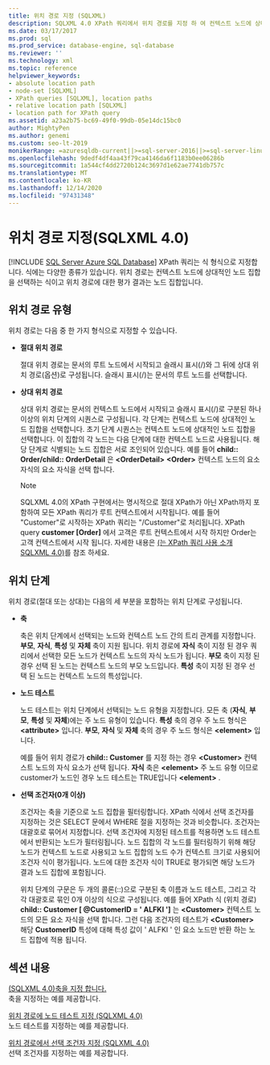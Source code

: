 ```yaml
---
title: 위치 경로 지정 (SQLXML)
description: SQLXML 4.0 XPath 쿼리에서 위치 경로를 지정 하 여 컨텍스트 노드에 상대적인 노드 집합을 선택 하 고 노드 집합을 생성 하는 방법에 대해 알아봅니다.
ms.date: 03/17/2017
ms.prod: sql
ms.prod_service: database-engine, sql-database
ms.reviewer: ''
ms.technology: xml
ms.topic: reference
helpviewer_keywords:
- absolute location path
- node-set [SQLXML]
- XPath queries [SQLXML], location paths
- relative location path [SQLXML]
- location path for XPath query
ms.assetid: a23a2b75-bc69-49f0-99db-05e14dc15bc0
author: MightyPen
ms.author: genemi
ms.custom: seo-lt-2019
monikerRange: =azuresqldb-current||>=sql-server-2016||>=sql-server-linux-2017||=azuresqldb-mi-current
ms.openlocfilehash: 9dedf4df4aa43f79ca4146da6f1183b0ee06286b
ms.sourcegitcommit: 1a544cf4dd2720b124c3697d1e62ae7741db757c
ms.translationtype: MT
ms.contentlocale: ko-KR
ms.lasthandoff: 12/14/2020
ms.locfileid: "97431348"
---
```

# <a name="specifying-a-location-path-sqlxml-40"></a>위치 경로 지정(SQLXML 4.0)
[!INCLUDE [SQL Server Azure SQL Database](../../../includes/applies-to-version/sql-asdb.md)]
  XPath 쿼리는 식 형식으로 지정합니다. 식에는 다양한 종류가 있습니다. 위치 경로는 컨텍스트 노드에 상대적인 노드 집합을 선택하는 식이고 위치 경로에 대한 평가 결과는 노드 집합입니다.  
  
## <a name="types-of-location-paths"></a>위치 경로 유형  
 위치 경로는 다음 중 한 가지 형식으로 지정할 수 있습니다.  
  
-   **절대 위치 경로**  
  
     절대 위치 경로는 문서의 루트 노드에서 시작되고 슬래시 표시(/)와 그 뒤에 상대 위치 경로(옵션)로 구성됩니다. 슬래시 표시(/)는 문서의 루트 노드를 선택합니다.  
  
-   **상대 위치 경로**  
  
     상대 위치 경로는 문서의 컨텍스트 노드에서 시작되고 슬래시 표시(/)로 구분된 하나 이상의 위치 단계의 시퀀스로 구성됩니다. 각 단계는 컨텍스트 노드에 상대적인 노드 집합을 선택합니다. 초기 단계 시퀀스는 컨텍스트 노드에 상대적인 노드 집합을 선택합니다. 이 집합의 각 노드는 다음 단계에 대한 컨텍스트 노드로 사용됩니다. 해당 단계로 식별되는 노드 집합은 서로 조인되어 있습니다. 예를 들어 **child:: Order/child:: OrderDetail** 은 **\<OrderDetail>** **\<Order>** 컨텍스트 노드의 요소 자식의 요소 자식을 선택 합니다.  
  
    > [!NOTE]  
    >  SQLXML 4.0의 XPath 구현에서는 명시적으로 절대 XPath가 아닌 XPath까지 포함하여 모든 XPath 쿼리가 루트 컨텍스트에서 시작됩니다. 예를 들어 "Customer"로 시작하는 XPath 쿼리는 "/Customer"로 처리됩니다. XPath query **customer [Order]** 에서 고객은 루트 컨텍스트에서 시작 하지만 Order는 고객 컨텍스트에서 시작 됩니다. 자세한 내용은 [&#40;는 XPath 쿼리 사용 소개 SQLXML 4.0&#41;](../../../relational-databases/sqlxml-annotated-xsd-schemas-xpath-queries/introduction-to-using-xpath-queries-sqlxml-4-0.md)를 참조 하세요.  
  
## <a name="location-steps"></a>위치 단계  
 위치 경로(절대 또는 상대)는 다음의 세 부분을 포함하는 위치 단계로 구성됩니다.  
  
-   **축**  
  
     축은 위치 단계에서 선택되는 노드와 컨텍스트 노드 간의 트리 관계를 지정합니다. **부모**, **자식**, **특성** 및 **자체** 축이 지원 됩니다. 위치 경로에 **자식** 축이 지정 된 경우 쿼리에서 선택한 모든 노드가 컨텍스트 노드의 자식 노드가 됩니다. **부모** 축이 지정 된 경우 선택 된 노드는 컨텍스트 노드의 부모 노드입니다. **특성** 축이 지정 된 경우 선택 된 노드는 컨텍스트 노드의 특성입니다.  
  
-   **노드 테스트**  
  
     노드 테스트는 위치 단계에서 선택되는 노드 유형을 지정합니다. 모든 축 (**자식**, **부모**, **특성** 및 **자체**)에는 주 노드 유형이 있습니다. **특성** 축의 경우 주 노드 형식은 **\<attribute>** 입니다. **부모**, **자식** 및 **자체** 축의 경우 주 노드 형식은 **\<element>** 입니다.  
  
     예를 들어 위치 경로가 **child:: Customer** 를 지정 하는 경우 **\<Customer>** 컨텍스트 노드의 자식 요소가 선택 됩니다. **자식** 축은 **\<element>** 주 노드 유형 이므로 customer가 노드인 경우 노드 테스트는 TRUE입니다 **\<element>** .  
  
-   **선택 조건자(0개 이상)**  
  
     조건자는 축을 기준으로 노드 집합을 필터링합니다. XPath 식에서 선택 조건자를 지정하는 것은 SELECT 문에서 WHERE 절을 지정하는 것과 비슷합니다. 조건자는 대괄호로 묶어서 지정합니다. 선택 조건자에 지정된 테스트를 적용하면 노드 테스트에서 반환되는 노드가 필터링됩니다. 노드 집합의 각 노드를 필터링하기 위해 해당 노드가 컨텍스트 노드로 사용되고 노드 집합의 노드 수가 컨텍스트 크기로 사용되어 조건자 식이 평가됩니다. 노드에 대한 조건자 식이 TRUE로 평가되면 해당 노드가 결과 노드 집합에 포함됩니다.  
  
     위치 단계의 구문은 두 개의 콜론(::)으로 구분된 축 이름과 노드 테스트, 그리고 각각 대괄호로 묶인 0개 이상의 식으로 구성됩니다. 예를 들어 XPath 식 (위치 경로) **child:: Customer [ @CustomerID = ' ALFKI ']** 는 **\<Customer>** 컨텍스트 노드의 모든 요소 자식을 선택 합니다. 그런 다음 조건자의 테스트가 **\<Customer>** 해당 **CustomerID** 특성에 대해 특성 값이 ' ALFKI ' 인 요소 노드만 반환 하는 노드 집합에 적용 됩니다.  
  
## <a name="in-this-section"></a>섹션 내용  
 [&#40;SQLXML 4.0&#41;축을 지정 합니다. ](../../../relational-databases/sqlxml-annotated-xsd-schemas-xpath-queries/location-path/specifying-an-axis-sqlxml-4-0.md)  
 축을 지정하는 예를 제공합니다.  
  
 [위치 경로에 노드 테스트 지정 &#40;SQLXML 4.0&#41;](../../../relational-databases/sqlxml-annotated-xsd-schemas-xpath-queries/location-path/specifying-a-node-test-in-the-location-path-sqlxml-4-0.md)  
 노드 테스트를 지정하는 예를 제공합니다.  
  
 [위치 경로에서 선택 조건자 지정 &#40;SQLXML 4.0&#41;](../../../relational-databases/sqlxml-annotated-xsd-schemas-xpath-queries/location-path/specifying-selection-predicates-in-the-location-path-sqlxml-4-0.md)  
 선택 조건자를 지정하는 예를 제공합니다.  
  
  
